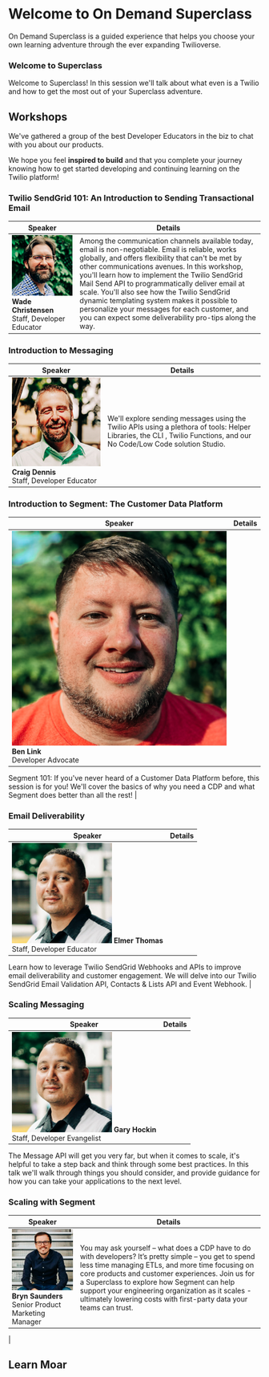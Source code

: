 # Welcome to On Demand Superclass

On Demand Superclass is a guided experience that helps you choose your own learning adventure through the ever expanding Twilioverse.

### Welcome to Superclass

Welcome to Superclass! In this session we'll talk about what even is a Twilio and how to get the most out of your Superclass adventure.

## Workshops

We've gathered a group of the best Developer Educators in the biz to chat with you about our products.

We hope you feel **inspired to build** and that you complete your journey knowing how to get started developing and continuing learning on the Twilio platform!

### Twilio SendGrid 101: An Introduction to Sending Transactional Email

| Speaker | Details |
| --- | --- |
| ![Wade Christensen](./speakers/wade.png) **Wade Christensen**<br />Staff, Developer Educator | Among the communication channels available today, email is non-negotiable. Email is reliable, works globally, and offers flexibility that can't be met by other communications avenues. In this workshop, you'll learn how to implement the Twilio SendGrid Mail Send API to programmatically deliver email at scale. You'll also see how the Twilio SendGrid dynamic templating system makes it possible to personalize your messages for each customer, and you can expect some deliverability pro-tips along the way. |

### Introduction to Messaging
| Speaker | Details |
| --- | --- |
| ![Craig Dennis](./speakers/craig.png) **Craig Dennis**<br />Staff, Developer Educator | We'll explore sending messages using the Twilio APIs using a plethora of tools: Helper Libraries, the CLI , Twilio Functions, and our No Code/Low Code solution Studio.|

### Introduction to Segment: The Customer Data Platform

| Speaker | Details |
| --- | --- |
| ![Ben Link](./speakers/ben.png) **Ben Link**<br />Developer Advocate |
Segment 101: If you've never heard of a Customer Data Platform before, this session is for you! We'll cover the basics of why you need a CDP and what Segment does better than all the rest!
|

### Email Deliverability

| Speaker | Details |
| --- | --- |
| ![Elmer Thomas](./speakers/elmer.png) **Elmer Thomas**<br />Staff, Developer Educator |
Learn how to leverage Twilio SendGrid Webhooks and APIs to improve email deliverability and customer engagement. We will delve into our Twilio SendGrid Email Validation API, Contacts & Lists API and Event Webhook.
|

### Scaling Messaging

| Speaker | Details |
| --- | --- |
| ![Gary Hockin](./speakers/elmer.png) **Gary Hockin**<br />Staff, Developer Evangelist |

The Message API will get you very far, but when it comes to scale, it's helpful to take a step back and think through some best practices. In this talk we'll walk through things you should consider, and provide guidance for how you can take your applications to the next level.

### Scaling with Segment

| Speaker | Details |
| --- | --- |
| ![Bryn Saunders](./speakers/bryn.png) **Bryn Saunders**<br />Senior Product Marketing Manager | You may ask yourself – what does a CDP have to do with developers? It’s pretty simple – you get to spend less time managing ETLs, and more time focusing on core products and customer experiences. Join us for a Superclass to explore how Segment can help support your engineering organization as it scales - ultimately lowering costs with first-party data your teams can trust.
|

## Learn Moar
